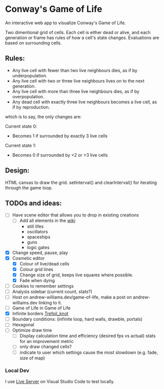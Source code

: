 # Conway's Game of Life
An interactive web app to visualize Conway's Game of Life. 

Two dimentional grid of cells. Each cell is either dead or alive, and each generation or frame has rules of how a cell's state changes. Evaluations are based on surrounding cells.

## Rules:
* Any live cell with fewer than two live neighbours dies, as if by underpopulation.
* Any live cell with two or three live neighbours lives on to the next generation.
* Any live cell with more than three live neighbours dies, as if by overpopulation.
* Any dead cell with exactly three live neighbours becomes a live cell, as if by reproduction.

which is to say, the only changes are:

Current state 0:
* Becomes 1 if surrounded by exactly 3 live cells

Current state 1:
* Becomes 0 if surrounded by <2 or >3 live cells

## Design:

HTML canvas to draw the grid. setInterval() and clearInterval() for iterating through the game loop. 

## TODOs and ideas:
- [ ] Have scene editor that allows you to drop in existing creations
  - [ ] Add all elements in the [wiki](https://en.wikipedia.org/wiki/Conway%27s_Game_of_Life)
    * still lifes
    * oscillators
    * spaceships
    * guns
    * logic gates
- [X] Change speed, pause, play
- [X] Cosmetic editor
  - [X] Colour of live/dead cells
  - [X] Colour grid lines
  - [X] Change size of grid, keeps live squares where possible.
  - [X] Fade when dying
- [ ] Cookies to remember settings
- [ ] Analysis sidebar (current count, stats?)
- [ ] Host on andrew-williams.dev/game-of-life, make a post on andrew-williams.dev linking to it.
- [ ] Game of Life in Game of Life
- [X] Infinite borders [Trefoil_knot](https://en.wikipedia.org/wiki/)
- [ ] Boundary conditions: (infinite loop, hard walls, drawble, portals)
- [ ] Hexagonal
- [ ] Optimize draw time
  - [ ] Display calculation time and efficiency (desired fps vs actual) stats for an improvement metric
  - [ ] only draw changed cells?
  - [ ] indicate to user which settings cause the most slowdown (e.g. fade, size of map)

### Local Dev
I use [Live Server](https://github.com/ritwickdey/vscode-live-server) on Visual Studio Code to test locally.
